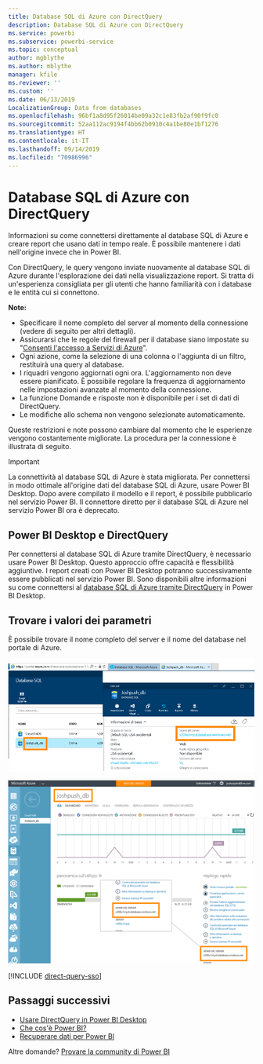 ```yaml
---
title: Database SQL di Azure con DirectQuery
description: Database SQL di Azure con DirectQuery
ms.service: powerbi
ms.subservice: powerbi-service
ms.topic: conceptual
author: mgblythe
ms.author: mblythe
manager: kfile
ms.reviewer: ''
ms.custom: ''
ms.date: 06/13/2019
LocalizationGroup: Data from databases
ms.openlocfilehash: 96bf1a8d95f26014be09a32c1e83fb2af90f9fc0
ms.sourcegitcommit: 52aa112ac9194f4bb62b0910c4a1be80e1bf1276
ms.translationtype: HT
ms.contentlocale: it-IT
ms.lasthandoff: 09/14/2019
ms.locfileid: "70986996"
---
```

# <a name="azure-sql-database-with-directquery"></a>Database SQL di Azure con DirectQuery

Informazioni su come connettersi direttamente al database SQL di Azure e creare report che usano dati in tempo reale. È possibile mantenere i dati nell'origine invece che in Power BI.

Con DirectQuery, le query vengono inviate nuovamente al database SQL di Azure durante l'esplorazione dei dati nella visualizzazione report. Si tratta di un'esperienza consigliata per gli utenti che hanno familiarità con i database e le entità cui si connettono.

**Note:**

* Specificare il nome completo del server al momento della connessione (vedere di seguito per altri dettagli).
* Assicurarsi che le regole del firewall per il database siano impostate su "[Consenti l'accesso a Servizi di Azure](https://docs.microsoft.com/azure/sql-database/sql-database-networkaccess-overview#allow-azure-services)".
* Ogni azione, come la selezione di una colonna o l'aggiunta di un filtro, restituirà una query al database.
* I riquadri vengono aggiornati ogni ora. L'aggiornamento non deve essere pianificato. È possibile regolare la frequenza di aggiornamento nelle impostazioni avanzate al momento della connessione.
* La funzione Domande e risposte non è disponibile per i set di dati di DirectQuery.
* Le modifiche allo schema non vengono selezionate automaticamente.

Queste restrizioni e note possono cambiare dal momento che le esperienze vengono costantemente migliorate. La procedura per la connessione è illustrata di seguito.

> [!Important]
> La connettività al database SQL di Azure è stata migliorata.  Per connettersi in modo ottimale all'origine dati del database SQL di Azure, usare Power BI Desktop.  Dopo avere compilato il modello e il report, è possibile pubblicarlo nel servizio Power BI.  Il connettore diretto per il database SQL di Azure nel servizio Power BI ora è deprecato.

## <a name="power-bi-desktop-and-directquery"></a>Power BI Desktop e DirectQuery

Per connettersi al database SQL di Azure tramite DirectQuery, è necessario usare Power BI Desktop. Questo approccio offre capacità e flessibilità aggiuntive. I report creati con Power BI Desktop potranno successivamente essere pubblicati nel servizio Power BI. Sono disponibili altre informazioni su come connettersi al [database SQL di Azure tramite DirectQuery](desktop-use-directquery.md) in Power BI Desktop.

## <a name="find-parameter-values"></a>Trovare i valori dei parametri

È possibile trovare il nome completo del server e il nome del database nel portale di Azure.

![Nuovo aggiornamento del portale di Azure](media/service-azure-sql-database-with-direct-connect/azureportnew_update.png)

![Aggiornamento del portale di Azure](media/service-azure-sql-database-with-direct-connect/azureportal_update.png)

[!INCLUDE [direct-query-sso](includes/direct-query-sso.md)]

## <a name="next-steps"></a>Passaggi successivi

* [Usare DirectQuery in Power BI Desktop](desktop-use-directquery.md)  
* [Che cos'è Power BI?](power-bi-overview.md)  
* [Recuperare dati per Power BI](service-get-data.md)  

Altre domande? [Provare la community di Power BI](http://community.powerbi.com/)
